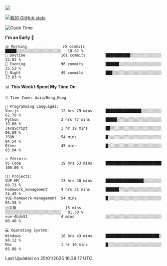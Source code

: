 <img align="center" src="https://readme-typing-svg.demolab.com/?font=Fira+Code&pause=1000&random=true&width=435&lines=%E2%9D%A4+Hello!+%E2%9D%A4;Welcome+to+my+Github+Profile~;I%27m+a+student+from+SCNU+%26+UoA" />

[![我的 GitHub stats](https://github-readme-stats.vercel.app/api?username=AptS-1547&show_icons=true&theme=ambient_gradient)](https://github.com/anuraghazra/github-readme-stats)

<!--START_SECTION:waka-->
![Code Time](http://img.shields.io/badge/Code%20Time-186%20hrs%204%20mins-blue)

**I'm an Early 🐤** 

```text
🌞 Morning                70 commits          █████░░░░░░░░░░░░░░░░░░░░   18.62 % 
🌆 Daytime                161 commits         ███████████░░░░░░░░░░░░░░   42.82 % 
🌃 Evening                96 commits          ██████░░░░░░░░░░░░░░░░░░░   25.53 % 
🌙 Night                  49 commits          ███░░░░░░░░░░░░░░░░░░░░░░   13.03 % 
```


📊 **This Week I Spent My Time On** 

```text
🕑︎ Time Zone: Asia/Hong_Kong

💬 Programming Languages: 
Vue.js                   12 hrs 29 mins      ████████████████░░░░░░░░░   62.78 % 
Python                   3 hrs 47 mins       █████░░░░░░░░░░░░░░░░░░░░   19.08 % 
JavaScript               1 hr 19 mins        ██░░░░░░░░░░░░░░░░░░░░░░░   06.69 % 
JSON                     54 mins             █░░░░░░░░░░░░░░░░░░░░░░░░   04.54 % 
Other                    45 mins             █░░░░░░░░░░░░░░░░░░░░░░░░   03.84 % 

🔥 Editors: 
VS Code                  19 hrs 53 mins      █████████████████████████   100.00 % 

🐱‍💻 Projects: 
VUE-HM                   13 hrs 40 mins      █████████████████░░░░░░░░   68.73 % 
homework_management      4 hrs 51 mins       ██████░░░░░░░░░░░░░░░░░░░   24.45 % 
VUE-homework-management  54 mins             █░░░░░░░░░░░░░░░░░░░░░░░░   04.58 % 
小文章                      15 mins             ░░░░░░░░░░░░░░░░░░░░░░░░░   01.30 % 
vue-AbdnSI               4 mins              ░░░░░░░░░░░░░░░░░░░░░░░░░   00.40 % 

💻 Operating System: 
Windows                  18 hrs 43 mins      ████████████████████████░   94.12 % 
Mac                      1 hr 10 mins        █░░░░░░░░░░░░░░░░░░░░░░░░   05.88 % 
```


 Last Updated on 25/01/2025 16:39:17 UTC
<!--END_SECTION:waka-->